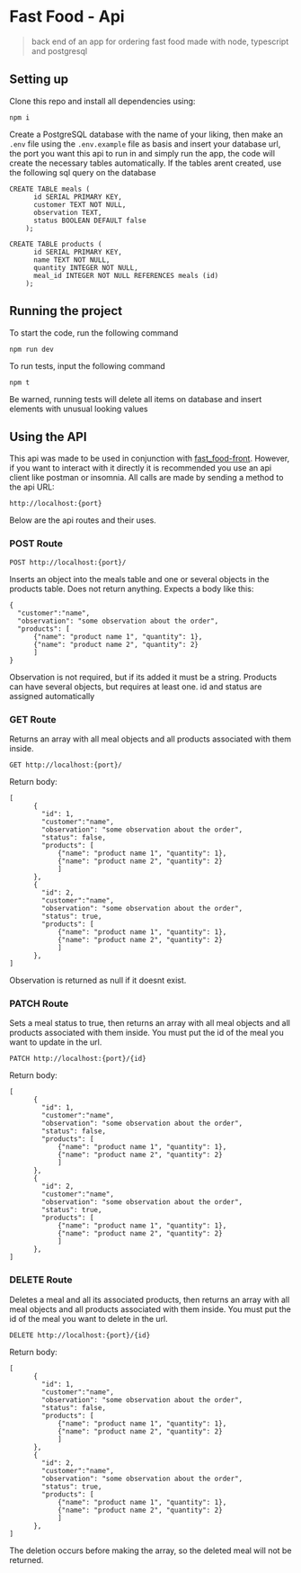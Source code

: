 # Fast Food - Api

> back end of an app for ordering fast food made with node, typescript and postgresql

## Setting up

Clone this repo and install all dependencies using:
```
npm i
```
Create a PostgreSQL database with the name of your liking, then make an `.env` file using the `.env.example` file as basis and insert your database url, the port you want this api to run in and simply run the app, the code will create the necessary tables automatically.
If the tables arent created, use the following sql query on the database
```
CREATE TABLE meals (
      id SERIAL PRIMARY KEY,
      customer TEXT NOT NULL,
      observation TEXT,
      status BOOLEAN DEFAULT false
    );
    
CREATE TABLE products (
      id SERIAL PRIMARY KEY,
      name TEXT NOT NULL,
      quantity INTEGER NOT NULL,
      meal_id INTEGER NOT NULL REFERENCES meals (id)
    );
```

## Running the project

To start the code, run the following command

```
npm run dev
```

To run tests, input the following command

```
npm t
```
Be warned, running tests will delete all items on database and insert elements with unusual looking values

## Using the API

This api was made to be used in conjunction with [fast_food-front](https://github.com/duanzin/fast_food-front).
However, if you want to interact with it directly it is recommended you use an api client like postman or insomnia.
All calls are made by sending a method to the api URL:

```
http://localhost:{port}
```

Below are the api routes and their uses.

### POST Route

```
POST http://localhost:{port}/
```

Inserts an object into the meals table and one or several objects in the products table.
Does not return anything.
Expects a body like this:
```
{
  "customer":"name",
  "observation": "some observation about the order",
  "products": [
      {"name": "product name 1", "quantity": 1},
      {"name": "product name 2", "quantity": 2}
      ]
}

```
Observation is not required, but if its added it must be a string.
Products can have several objects, but requires at least one.
id and status are assigned automatically

### GET Route

Returns an array with all meal objects and all products associated with them inside.

```
GET http://localhost:{port}/
```
Return body:
```
[
      {
        "id": 1,
        "customer":"name",
        "observation": "some observation about the order",
        "status": false,
        "products": [
            {"name": "product name 1", "quantity": 1},
            {"name": "product name 2", "quantity": 2}
            ]
      },
      {
        "id": 2,
        "customer":"name",
        "observation": "some observation about the order",
        "status": true,
        "products": [
            {"name": "product name 1", "quantity": 1},
            {"name": "product name 2", "quantity": 2}
            ]
      },
]
```
Observation is returned as null if it doesnt exist.

### PATCH Route

Sets a meal status to true, then returns an array with all meal objects and all products associated with them inside.
You must put the id of the meal you want to update in the url.

```
PATCH http://localhost:{port}/{id}
```
Return body:
```
[
      {
        "id": 1,
        "customer":"name",
        "observation": "some observation about the order",
        "status": false,
        "products": [
            {"name": "product name 1", "quantity": 1},
            {"name": "product name 2", "quantity": 2}
            ]
      },
      {
        "id": 2,
        "customer":"name",
        "observation": "some observation about the order",
        "status": true,
        "products": [
            {"name": "product name 1", "quantity": 1},
            {"name": "product name 2", "quantity": 2}
            ]
      },
]
```

### DELETE Route

Deletes a meal and all its associated products, then returns an array with all meal objects and all products associated with them inside.
You must put the id of the meal you want to delete in the url.

```
DELETE http://localhost:{port}/{id}
```
Return body:
```
[
      {
        "id": 1,
        "customer":"name",
        "observation": "some observation about the order",
        "status": false,
        "products": [
            {"name": "product name 1", "quantity": 1},
            {"name": "product name 2", "quantity": 2}
            ]
      },
      {
        "id": 2,
        "customer":"name",
        "observation": "some observation about the order",
        "status": true,
        "products": [
            {"name": "product name 1", "quantity": 1},
            {"name": "product name 2", "quantity": 2}
            ]
      },
]
```
The deletion occurs before making the array, so the deleted meal will not be returned.

